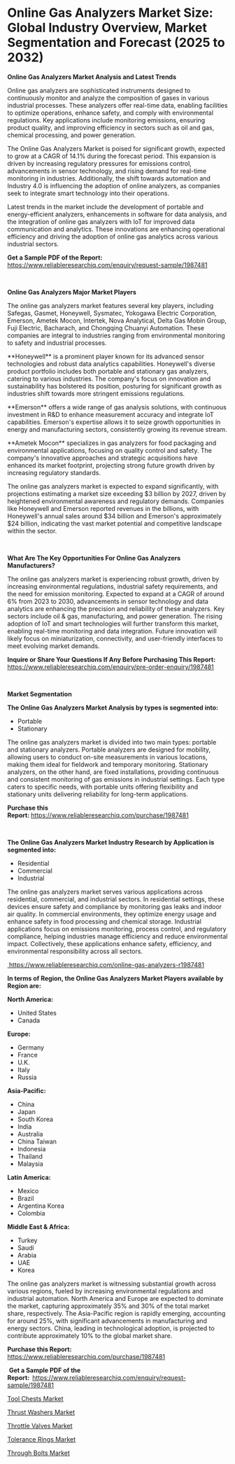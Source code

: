 <p><h1>Online Gas Analyzers Market Size: Global Industry Overview, Market Segmentation and Forecast (2025 to 2032)</h1></p><p><strong>Online Gas Analyzers Market Analysis and Latest Trends</strong></p>
<p><p>Online gas analyzers are sophisticated instruments designed to continuously monitor and analyze the composition of gases in various industrial processes. These analyzers offer real-time data, enabling facilities to optimize operations, enhance safety, and comply with environmental regulations. Key applications include monitoring emissions, ensuring product quality, and improving efficiency in sectors such as oil and gas, chemical processing, and power generation.</p><p>The Online Gas Analyzers Market is poised for significant growth, expected to grow at a CAGR of 14.1% during the forecast period. This expansion is driven by increasing regulatory pressures for emissions control, advancements in sensor technology, and rising demand for real-time monitoring in industries. Additionally, the shift towards automation and Industry 4.0 is influencing the adoption of online analyzers, as companies seek to integrate smart technology into their operations.</p><p>Latest trends in the market include the development of portable and energy-efficient analyzers, enhancements in software for data analysis, and the integration of online gas analyzers with IoT for improved data communication and analytics. These innovations are enhancing operational efficiency and driving the adoption of online gas analytics across various industrial sectors.</p></p>
<p><strong>Get a Sample PDF of the Report:&nbsp;</strong> <a href="https://www.reliableresearchiq.com/enquiry/request-sample/1987481?utm_campaign=1087&utm_medium=2&utm_source=Github&utm_content=ia&utm_term=10042025&utm_id=online-gas-analyzers">https://www.reliableresearchiq.com/enquiry/request-sample/1987481</a></p>
<p>&nbsp;</p>
<p><strong>Online Gas Analyzers Major Market Players</strong></p>
<p><p>The online gas analyzers market features several key players, including Safegas, Gasmet, Honeywell, Sysmatec, Yokogawa Electric Corporation, Emerson, Ametek Mocon, Intertek, Nova Analytical, Delta Gas Mobin Group, Fuji Electric, Bacharach, and Chongqing Chuanyi Automation. These companies are integral to industries ranging from environmental monitoring to safety and industrial processes.</p><p>**Honeywell** is a prominent player known for its advanced sensor technologies and robust data analytics capabilities. Honeywell's diverse product portfolio includes both portable and stationary gas analyzers, catering to various industries. The company's focus on innovation and sustainability has bolstered its position, posturing for significant growth as industries shift towards more stringent emissions regulations.</p><p>**Emerson** offers a wide range of gas analysis solutions, with continuous investment in R&D to enhance measurement accuracy and integrate IoT capabilities. Emerson's expertise allows it to seize growth opportunities in energy and manufacturing sectors, consistently growing its revenue stream.</p><p>**Ametek Mocon** specializes in gas analyzers for food packaging and environmental applications, focusing on quality control and safety. The company's innovative approaches and strategic acquisitions have enhanced its market footprint, projecting strong future growth driven by increasing regulatory standards.</p><p>The online gas analyzers market is expected to expand significantly, with projections estimating a market size exceeding $3 billion by 2027, driven by heightened environmental awareness and regulatory demands. Companies like Honeywell and Emerson reported revenues in the billions, with Honeywell's annual sales around $34 billion and Emerson's approximately $24 billion, indicating the vast market potential and competitive landscape within the sector.</p></p>
<p>&nbsp;</p>
<p><strong>What Are The Key Opportunities For Online Gas Analyzers Manufacturers?</strong></p>
<p><p>The online gas analyzers market is experiencing robust growth, driven by increasing environmental regulations, industrial safety requirements, and the need for emission monitoring. Expected to expand at a CAGR of around 6% from 2023 to 2030, advancements in sensor technology and data analytics are enhancing the precision and reliability of these analyzers. Key sectors include oil & gas, manufacturing, and power generation. The rising adoption of IoT and smart technologies will further transform this market, enabling real-time monitoring and data integration. Future innovation will likely focus on miniaturization, connectivity, and user-friendly interfaces to meet evolving market demands.</p></p>
<p><strong>Inquire or Share Your Questions If Any Before Purchasing This Report:</strong> <a href="https://www.reliableresearchiq.com/enquiry/pre-order-enquiry/1987481?utm_campaign=1087&utm_medium=2&utm_source=Github&utm_content=ia&utm_term=10042025&utm_id=online-gas-analyzers">https://www.reliableresearchiq.com/enquiry/pre-order-enquiry/1987481</a></p>
<p>&nbsp;</p>
<p><strong>Market Segmentation</strong></p>
<p><strong>The Online Gas Analyzers Market Analysis by types is segmented into:</strong></p>
<p><ul><li>Portable</li><li>Stationary</li></ul></p>
<p><p>The online gas analyzers market is divided into two main types: portable and stationary analyzers. Portable analyzers are designed for mobility, allowing users to conduct on-site measurements in various locations, making them ideal for fieldwork and temporary monitoring. Stationary analyzers, on the other hand, are fixed installations, providing continuous and consistent monitoring of gas emissions in industrial settings. Each type caters to specific needs, with portable units offering flexibility and stationary units delivering reliability for long-term applications.</p></p>
<p><strong>Purchase this Report:&nbsp;</strong><a href="https://www.reliableresearchiq.com/purchase/1987481?utm_campaign=1087&utm_medium=2&utm_source=Github&utm_content=ia&utm_term=10042025&utm_id=online-gas-analyzers">https://www.reliableresearchiq.com/purchase/1987481</a></p>
<p>&nbsp;</p>
<p><strong>The Online Gas Analyzers Market Industry Research by Application is segmented into:</strong></p>
<p><ul><li>Residential</li><li>Commercial</li><li>Industrial</li></ul></p>
<p><p>The online gas analyzers market serves various applications across residential, commercial, and industrial sectors. In residential settings, these devices ensure safety and compliance by monitoring gas leaks and indoor air quality. In commercial environments, they optimize energy usage and enhance safety in food processing and chemical storage. Industrial applications focus on emissions monitoring, process control, and regulatory compliance, helping industries manage efficiency and reduce environmental impact. Collectively, these applications enhance safety, efficiency, and environmental responsibility across all sectors.</p></p>
<p><a href="https://www.reliableresearchiq.com/online-gas-analyzers-r1987481?utm_campaign=1087&utm_medium=2&utm_source=Github&utm_content=ia&utm_term=10042025&utm_id=online-gas-analyzers">&nbsp;https://www.reliableresearchiq.com/online-gas-analyzers-r1987481</a></p>
<p><strong>In terms of Region, the Online Gas Analyzers Market Players available by Region are:</strong></p>
<p>
    <p> <strong> North America: </strong>
        <ul>
            <li>United States</li>
            <li>Canada</li>
        </ul>
        </p> 
    <p> <strong> Europe: </strong>
        <ul>
            <li>Germany</li>
            <li>France</li>
            <li>U.K.</li>
            <li>Italy</li>
            <li>Russia</li>
        </ul>
        </p> 
    <p> <strong> Asia-Pacific: </strong>
        <ul>
            <li>China</li>
            <li>Japan</li>
            <li>South Korea</li>
            <li>India</li>
            <li>Australia</li>
            <li>China Taiwan</li>
            <li>Indonesia</li>
            <li>Thailand</li>
            <li>Malaysia</li>
        </ul>
        </p> 
    <p> <strong> Latin America: </strong>
        <ul>
            <li>Mexico</li>
            <li>Brazil</li>
            <li>Argentina Korea</li>
            <li>Colombia</li>
        </ul>
        </p> 
    <p> <strong> Middle East & Africa: </strong>
        <ul>
            <li>Turkey</li>
            <li>Saudi</li>
            <li>Arabia</li>
            <li>UAE</li>
            <li>Korea</li>
        </ul>
    </p>
    </p>
<p><p>The online gas analyzers market is witnessing substantial growth across various regions, fueled by increasing environmental regulations and industrial automation. North America and Europe are expected to dominate the market, capturing approximately 35% and 30% of the total market share, respectively. The Asia-Pacific region is rapidly emerging, accounting for around 25%, with significant advancements in manufacturing and energy sectors. China, leading in technological adoption, is projected to contribute approximately 10% to the global market share.</p></p>
<p><strong>Purchase this Report: </strong><a href="https://www.reliableresearchiq.com/purchase/1987481?utm_campaign=1087&utm_medium=2&utm_source=Github&utm_content=ia&utm_term=10042025&utm_id=online-gas-analyzers">https://www.reliableresearchiq.com/purchase/1987481</a></p>
<p>&nbsp;<strong>Get a Sample PDF of the Report:&nbsp;&nbsp;</strong><a href="https://www.reliableresearchiq.com/enquiry/request-sample/1987481?utm_campaign=1087&utm_medium=2&utm_source=Github&utm_content=ia&utm_term=10042025&utm_id=online-gas-analyzers">https://www.reliableresearchiq.com/enquiry/request-sample/1987481</a></p>
<p><strong></strong></p>
<p><p><a href="https://github.com/zakkistuey/Market-Research-Report-List-1/blob/main/tool-chests-market.md?utm_campaign=1087&utm_medium=2&utm_source=Github&utm_content=ia&utm_term=10042025&utm_id=online-gas-analyzers">Tool Chests Market</a></p><p><a href="https://github.com/jugutstam/Market-Research-Report-List-1/blob/main/thrust-washers-market.md?utm_campaign=1087&utm_medium=2&utm_source=Github&utm_content=ia&utm_term=10042025&utm_id=online-gas-analyzers">Thrust Washers Market</a></p><p><a href="https://github.com/reahmmunises/Market-Research-Report-List-1/blob/main/throttle-valves-market.md?utm_campaign=1087&utm_medium=2&utm_source=Github&utm_content=ia&utm_term=10042025&utm_id=online-gas-analyzers">Throttle Valves Market</a></p><p><a href="https://github.com/pilukypalis/Market-Research-Report-List-1/blob/main/tolerance-rings-market.md?utm_campaign=1087&utm_medium=2&utm_source=Github&utm_content=ia&utm_term=10042025&utm_id=online-gas-analyzers">Tolerance Rings Market</a></p><p><a href="https://github.com/moratronak3q/Market-Research-Report-List-1/blob/main/through-bolts-market.md?utm_campaign=1087&utm_medium=2&utm_source=Github&utm_content=ia&utm_term=10042025&utm_id=online-gas-analyzers">Through Bolts Market</a></p></p>